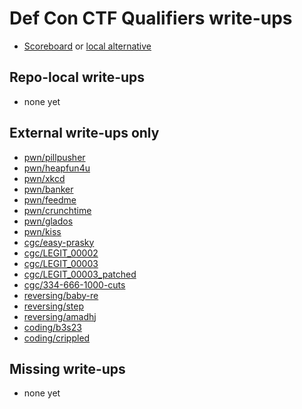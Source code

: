 # Def Con CTF Qualifiers write-ups

* [Scoreboard](TODO) or [local alternative](scoreboard.txt)

## Repo-local write-ups

* none yet

## External write-ups only

* [pwn/pillpusher](pwn/pillpusher)
* [pwn/heapfun4u](pwn/heapfun4u)
* [pwn/xkcd](pwn/xkcd)
* [pwn/banker](pwn/banker)
* [pwn/feedme](pwn/feedme)
* [pwn/crunchtime](pwn/crunchtime)
* [pwn/glados](pwn/glados)
* [pwn/kiss](pwn/kiss)
* [cgc/easy-prasky](cgc/easy-prasky)
* [cgc/LEGIT_00002](cgc/LEGIT_00002)
* [cgc/LEGIT_00003](cgc/LEGIT_00003)
* [cgc/LEGIT_00003_patched](cgc/LEGIT_00003_patched)
* [cgc/334-666-1000-cuts](cgc/334-666-1000-cuts)
* [reversing/baby-re](reversing/baby-re)
* [reversing/step](reversing/step)
* [reversing/amadhj](reversing/amadhj)
* [coding/b3s23](coding/b3s23)
* [coding/crippled](coding/crippled)

## Missing write-ups

* none yet
